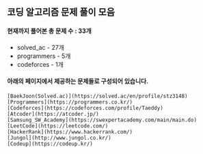 ## 코딩 알고리즘 문제 풀이 모음

#### 현재까지 풀어본 총 문제 수 : 33개
- solved_ac - 27개
- programmers - 5개
- codeforces - 1개


#### 아래의 페이지에서 제공하는 문제들로 구성되어 있습니다.
    [BaekJoon(Solved.ac)](https://solved.ac/en/profile/stz3148)
    [Programmers](https://programmers.co.kr/)
    [Codeforces](https://codeforces.com/profile/Taeddy)
    [Atcoder](https://atcoder.jp/)
    [Samsung_SW_Academy](https://swexpertacademy.com/main/main.do)
    [LeetCode](https://leetcode.com/)
    [HackerRank](https://www.hackerrank.com/)
    [Jungol](http://www.jungol.co.kr/)
    [Codeup](https://codeup.kr/)